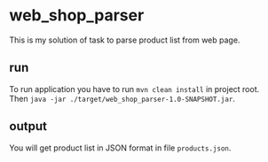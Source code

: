 # web_shop_parser

This is my solution of task to parse product list from web page.

## run
To run application you have to run ```mvn clean install``` in project root.<br >
Then ```java -jar ./target/web_shop_parser-1.0-SNAPSHOT.jar```.

## output
You will get product list in JSON format in file ```products.json```.
